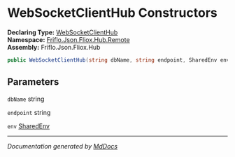 ﻿<!--  
  <auto-generated>   
    The contents of this file were generated by a tool.  
    Changes to this file may be list if the file is regenerated  
  </auto-generated>   
-->

# WebSocketClientHub Constructors

**Declaring Type:** [WebSocketClientHub](../index.md)  
**Namespace:** [Friflo.Json.Fliox.Hub.Remote](../../index.md)  
**Assembly:** Friflo.Json.Fliox.Hub

```csharp
public WebSocketClientHub(string dbName, string endpoint, SharedEnv env = );
```

## Parameters

`dbName`  string

`endpoint`  string

`env`  [SharedEnv](../../../Host/SharedEnv/index.md)

___

*Documentation generated by [MdDocs](https://github.com/ap0llo/mddocs)*
